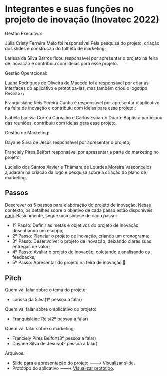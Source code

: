 # Integrantes e suas funções no projeto de inovação (Inovatec 2022)

Gestão Executiva:

Júlia Cristy Ferreira Melo foi responsável Pela pesquisa do projeto, criação dos slides e construção do folheto de marketing;

Larissa da Silva Barros ficou responsável por apresentar o projeto na feira de inovação e contribuiu com ideias para esse projeto.

Gestão Operacional:

Luana Rodrigues de Oliveira de Macedo foi a responsável por criar as interfaces do aplicativo e prototipa-las, mas também criou o logotipo Recicla+;

Franquislaine Reis Pereira Cunha é responsável por apresentar o aplicativo na feira de inovação e contribuiu com ideias para esse projeto.;

Isabela Larissa Corrêa Carvalho  e Carlos Esuardo Duarte Baptista participou das reuniões, contribuiu com ideias para esse projeto.

Gestão de Marketing:

Dayane Silva de Jesus responsável por apresentar o projeto;

Franciely Pires Belfort responsável por apresentar a parte do marketing no projeto;

Lucielio dos Santos Xavier e Thâmara de Lourdes Moreira Vasconcelos ajudaram na criação da logo e pesquisa sobre a criação do plano de marketing.

## Passos

Descrever os 5 passos para elaboração do projeto de inovação. Nesse contexto, os detalhes sobre o objetivo de cada passo estão disponíveis [aqui](https://academiapme-my.sharepoint.com/:w:/g/personal/marjory_dio_me/Efb7IK14WzJNhnx7wmDwh9gBydAUvsgfLgGvpanquISsZg). Basicamente, segue uma síntese de cada passo:
- 1º Passo: Definir as metas e objetivos do projeto de inovação, desenhando um escopo; 
- 2º Passo: Planejar o projeto de inovação, criando um cronograma; 
- 3º Passo: Desenvolver o projeto de inovação, deixando claras suas entregas de valor; 
- 4º Passo: Avaliar o projeto de inovação, coletando e analisando os feedbacks;
- 5º Passo: Apresentar do projeto na feira de inovação 🚀

## Pitch

Quem vai falar sobre o tema do projeto:

- Larissa da Silva(1º pessoa a falar)

Quem vai falar sobre o aplicativo do projeto:

- Franquislaine Reis(2º pessoa a falar)

Quem vai falar sobre o marketing:
- Franciely Pires Belfort(3º pessoa a falar)
- Dayane Silva de Jesus(4º pessoa a falar)

Arquivos:
- Slide para a apresentação do projeto ---> [Visualizar slide](https://docs.google.com/presentation/d/1hMfXuzxO6RZ2rq7b7eQ03l8zOXl0-EUF/edit?usp=sharing&ouid=106553514588808818429&rtpof=true&sd=true).
- Protótipo do aplicativo ---> [Visualizar protótipo](https://www.figma.com/proto/Kmopgey9w8H474HmgE8w17/Interface-mobile?page-id=0%3A1&node-id=1%3A2&viewport=119%2C284%2C0.52&scaling=scale-down&starting-point-node-id=1%3A179).
